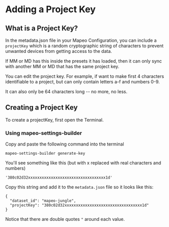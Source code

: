 # Adding a Project Key

## What is a Project Key?

In the metadata.json file in your Mapeo Configuration, you can include a `projectKey` which is a random cryptographic string of characters to prevent unwanted devices from getting access to the data.

If MM or MD has this inside the presets it has loaded, then it can only sync with another MM or MD that has the same project key. 

You can edit the project key. For example, if want to make first 4 characters identifiable to a project, but can only contain letters a-f and numbers 0-9. 

It can also only be 64 characters long -- no more, no less. 

## Creating a Project Key

To create a projectKey, first open the Terminal.

### Using mapeo-settings-builder

Copy and paste the following command into the terminal

```text
mapeo-settings-builder generate-key
```

You'll see something like this \(but with x replaced with real characters and numbers\)

```text
'380c02d32xxxxxxxxxxxxxxxxxxxxxxxxxxxxxxxxxx1d'
```

Copy this string and add it to the `metadata.json` file so it looks like this:

```text
{
  "dataset_id": "mapeo-jungle",
  "projectKey": "380c02d32xxxxxxxxxxxxxxxxxxxxxxxxxxxxxxxxxx1d"
}
```

Notice that there are double quotes `"` around each value.

